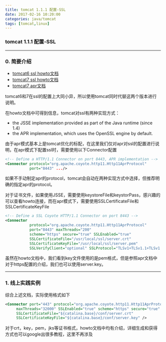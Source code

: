 ```yaml
---
title: tomcat 1.1.1 配置-SSL
date: 2017-02-16 10:20:00
categories: java/tomcat
tags: [tomcat,linux]
---
```

### tomcat 1.1.1 配置-SSL

---

### 0. 简要介绍
- [tomcat6 ssl howto文档](https://tomcat.apache.org/tomcat-6.0-doc/ssl-howto.html)
- [tomcat7 ssl howto文档](https://tomcat.apache.org/tomcat-7.0-doc/ssl-howto.html)
- [tomcat7 apr文档](http://tomcat.apache.org/tomcat-7.0-doc/apr.html)

tomcat6和7在ssl的配置上大同小异，所以使用tomcat同时代替这两个版本进行说明。  

在howto文档中可得到信息，tomcat对ssl有两种实现方式：
- the JSSE implementation provided as part of the Java runtime (since 1.4)
- the APR implementation, which uses the OpenSSL engine by default.

由于apr模式基本上是tomcat优化的标配，在这里我们仅对apr对ssl的配置进行说明，在apr模式下配置ssl时，需要使用以下Connector配置
``` xml
<!-- Define a HTTP/1.1 Connector on port 8443, APR implementation -->
<Connector protocol="org.apache.coyote.http11.Http11AprProtocol"
           port="8443" .../>
```
如果不手动制定apr的protocol，tomcat会自动在两种实现方式中选择，但推荐明确的指定apr的protocol。  

对于证书文件，如果使用JSSE，需要使用keystoreFile和keystorPass，感兴趣的可以查看howto连接，而在apr模式下，需要使用SSLCertificateFile和SSLCertificateKeyFile
``` xml
<!-- Define a SSL Coyote HTTP/1.1 Connector on port 8443 -->
<Connector
           protocol="org.apache.coyote.http11.Http11AprProtocol"
           port="8443" maxThreads="200"
           scheme="https" secure="true" SSLEnabled="true"
           SSLCertificateFile="/usr/local/ssl/server.crt"
           SSLCertificateKeyFile="/usr/local/ssl/server.pem"
           SSLVerifyClient="optional" SSLProtocol="TLSv1+TLSv1.1+TLSv1.2"/>
```
虽然在howto文档中，我们看到key文件使用的是pem格式，但是参照apr文档中对于https配置的介绍，我们也可以使用server.key。

---

### 1. 线上实践实例
综合上述文档，实际使用格式如下
``` xml
<Connector port="443" protocol="org.apache.coyote.http11.Http11AprProtocol"
     maxThreads="32000" SSLEnabled="true" scheme="https" secure="true"
     SSLCertificateFile="${catalina.base}/conf/server.crt"
     SSLCertificateKeyFile="${catalina.base}/conf/server.key" />
```
对于crt，key，pem，jks等证书格式，howto文档中均有介绍，详细生成和获得方式也可以google出很多教程，这里不再涉及
